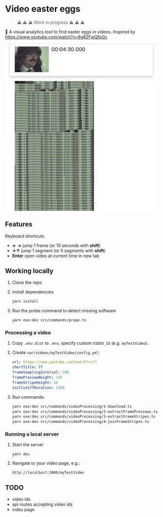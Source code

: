 # Video easter eggs

> ⚠️ ⚠️ ⚠️ Work in progress ⚠️ ⚠️ ⚠️

🔎 A visual analytics tool to find easter eggs in videos.
Inspired by https://www.youtube.com/watch?v=6g82FwQfpGc

![screenshot](./screenshot.png)

## Features

Keyboard shortcuts

- **← →** jump 1 frame (or 10 seconds with **shift**)
- **↓↑** jump 1 segment (or 5 segments with **shift**)
- **Enter** open video at current time in new tab

## Working locally

1.  Clone the repo

1.  Install dependencies

    ```sh
    yarn install
    ```

1.  Run the probe command to detect missing software

    ```sh
    yarn exe:dev src/commands/prope.ts
    ```

### Processing a video

1.  Copy `.env.dist` to `.env`, specify custom `VIDEO_ID` (e.g. `myTestVideo`).

1.  Create `var/videos/myTestVideo/config.yml`:

    ```yml
    url: https://www.youtube.com/watch?v=??
    shortTitle: ??
    frameSamplingInterval: 500
    framePreviewHeight: 144
    frameStripeHeight: 10
    tailCutoffDuration: 1000
    ```

1.  Run commands:

    ```sh
    yarn exe:dev src/commands/videoProcessing/1-download.ts
    yarn exe:dev src/commands/videoProcessing/2-extractFramePreviews.ts
    yarn exe:dev src/commands/videoProcessing/3-extractFrameStripes.ts
    yarn exe:dev src/commands/videoProcessing/4-joinFrameStripes.ts
    ```

### Running a local server

1.  Start the server

    ```
    yarn dev
    ```

1.  Navigate to your video page, e.g.:

    ```
    http://localhost:3000/myTestVideo
    ```

## TODO

- video ids
- api routes accepting video ids
- index page

